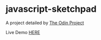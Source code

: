# javascript-sketchpad
A project detailed by [The Odin Project](https://www.theodinproject.com/lessons/foundations-etch-a-sketch)  

Live Demo [HERE](https://jnuguid1.github.io/javascript-sketchpad)

